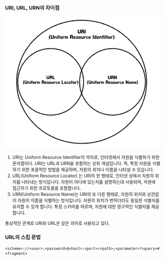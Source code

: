 ### URI, URL, URN의 차이점

![url](./images/url.png)

1. URI는 Uniform Resource Identifier의 약자로, 인터넷에서 자원을 식별하기 위한 문자열이다. URI는 URL과 URN을 포함하는 상위 개념입니다. 즉, 특정 자원을 식별하기 위한 포괄적인 방법을 제공하며, 자원의 위치나 이름을 나타낼 수 있습니다.
2. URL(Uniform Resource Locator) 는 URI의 한 형태로, 인터넷 상에서 자원의 위치를 나타내는 방식입니다. 자원이 어디에 있는지를 설명하는데 사용되며, 자원에 접근하기 위한 프로토콜을 포함합니다.
3. URN(Uniform Resource Name)는 URI의 또 다른 형태로, 자원의 위치와 상관없이 자원의 이름을 식별하는 방식입니다. 자원의 위치가 변하더라도 동일한 식별자를 유지할 수 있게 합니다. 특정 스키마를 따르며, 자원에 대한 영구적인 식별자를 제공합니다.

통상적인 관계로 URI와 URL은 같은 의미로 사용되고 있다.

### URL의 스킴 문법

```
<scheme>://<user>:<password>@<host>:<port>/<path>;<parameter>?<query>#<fragment>
```
